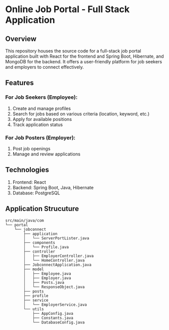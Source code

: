 # Online Job Portal - Full Stack Application

## Overview

This repository houses the source code for a full-stack job portal application built with React for the frontend and Spring Boot, Hibernate, and MongoDB for the backend. It offers a user-friendly platform for job seekers and employers to connect effectively.

## Features

### For Job Seekers (Employee):
1. Create and manage profiles
2. Search for jobs based on various criteria (location, keyword, etc.)
3. Apply for available positions
4. Track application status

### For Job Posters (Employer):
1. Post job openings
2. Manage and review applications

## Technologies

1. Frontend: React
2. Backend: Spring Boot, Java, Hibernate
3. Database: PostgreSQL

## Application Strucuture
```
src/main/java/com
└── portal
    └── jobconnect
        ├── application
        │   └── ServerPortLister.java
        ├── components
        │   └── Profile.java
        ├── controller
        │   ├── EmployerController.java
        │   └── HomeController.java
        ├── JobconnectApplication.java
        ├── model
        │   ├── Employee.java
        │   ├── Employer.java
        │   ├── Posts.java
        │   └── ResponseObject.java
        ├── posts
        ├── profile
        ├── service
        │   └── EmployerService.java
        └── utils
            ├── AppConfig.java
            ├── Constants.java
            └── DatabaseConfig.java
```